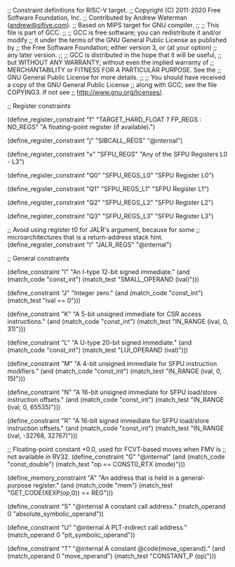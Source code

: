 ;; Constraint definitions for RISC-V target.
;; Copyright (C) 2011-2020 Free Software Foundation, Inc.
;; Contributed by Andrew Waterman (andrew@sifive.com).
;; Based on MIPS target for GNU compiler.
;;
;; This file is part of GCC.
;;
;; GCC is free software; you can redistribute it and/or modify
;; it under the terms of the GNU General Public License as published by
;; the Free Software Foundation; either version 3, or (at your option)
;; any later version.
;;
;; GCC is distributed in the hope that it will be useful,
;; but WITHOUT ANY WARRANTY; without even the implied warranty of
;; MERCHANTABILITY or FITNESS FOR A PARTICULAR PURPOSE.  See the
;; GNU General Public License for more details.
;;
;; You should have received a copy of the GNU General Public License
;; along with GCC; see the file COPYING3.  If not see
;; <http://www.gnu.org/licenses/>.

;; Register constraints

(define_register_constraint "f" "TARGET_HARD_FLOAT ? FP_REGS : NO_REGS"
  "A floating-point register (if available).")

(define_register_constraint "j" "SIBCALL_REGS"
  "@internal")

(define_register_constraint "x" "SFPU_REGS"
  "Any of the SFPU Registers L0 - L3")

(define_register_constraint "Q0" "SFPU_REGS_L0"
  "SFPU Register L0")

(define_register_constraint "Q1" "SFPU_REGS_L1"
  "SFPU Register L1")

(define_register_constraint "Q2" "SFPU_REGS_L2"
  "SFPU Register L2")

(define_register_constraint "Q3" "SFPU_REGS_L3"
  "SFPU Register L3")

;; Avoid using register t0 for JALR's argument, because for some
;; microarchitectures that is a return-address stack hint.
(define_register_constraint "l" "JALR_REGS"
  "@internal")

;; General constraints

(define_constraint "I"
  "An I-type 12-bit signed immediate."
  (and (match_code "const_int")
       (match_test "SMALL_OPERAND (ival)")))

(define_constraint "J"
  "Integer zero."
  (and (match_code "const_int")
       (match_test "ival == 0")))

(define_constraint "K"
  "A 5-bit unsigned immediate for CSR access instructions."
  (and (match_code "const_int")
       (match_test "IN_RANGE (ival, 0, 31)")))

(define_constraint "L"
  "A U-type 20-bit signed immediate."
  (and (match_code "const_int")
       (match_test "LUI_OPERAND (ival)")))

(define_constraint "M"
  "A 4-bit unsigned immediate for SFPU instruction modifiers."
  (and (match_code "const_int")
       (match_test "IN_RANGE (ival, 0, 15)")))

(define_constraint "N"
  "A 16-bit unsigned immediate for SFPU load/store instruction offsets."
  (and (match_code "const_int")
       (match_test "IN_RANGE (ival, 0, 65535)")))

(define_constraint "R"
  "A 16-bit signed immediate for SFPU load/store instruction offsets."
  (and (match_code "const_int")
       (match_test "IN_RANGE (ival, -32768, 32767)")))

;; Floating-point constant +0.0, used for FCVT-based moves when FMV is
;; not available in RV32.
(define_constraint "G"
  "@internal"
  (and (match_code "const_double")
       (match_test "op == CONST0_RTX (mode)")))

(define_memory_constraint "A"
  "An address that is held in a general-purpose register."
  (and (match_code "mem")
       (match_test "GET_CODE(XEXP(op,0)) == REG")))

(define_constraint "S"
  "@internal
   A constant call address."
  (match_operand 0 "absolute_symbolic_operand"))

(define_constraint "U"
  "@internal
   A PLT-indirect call address."
  (match_operand 0 "plt_symbolic_operand"))

(define_constraint "T"
  "@internal
   A constant @code{move_operand}."
  (and (match_operand 0 "move_operand")
       (match_test "CONSTANT_P (op)")))
